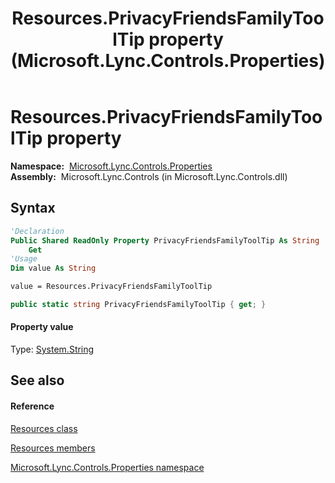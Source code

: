 ﻿---
title: Resources.PrivacyFriendsFamilyToolTip property  (Microsoft.Lync.Controls.Properties)
TOCTitle: 'PrivacyFriendsFamilyToolTip property '
ms:assetid: P:Microsoft.Lync.Controls.Properties.Resources.PrivacyFriendsFamilyToolTip_DI_3_UC_OCS14MrefLyncWPF
ms:mtpsurl: https://msdn.microsoft.com/en-us/library/microsoft.lync.controls.properties.resources.privacyfriendsfamilytooltip_di_3_uc_ocs14mreflyncwpf(v=office.15)
ms:contentKeyID: 48591769
ms.date: 07/28/2014
mtps_version: v=office.15
f1_keywords:
- Microsoft.Lync.Controls.Properties.Resources.PrivacyFriendsFamilyToolTip
dev_langs:
- CSharp
- JScript
- VB
- other
---

# Resources.PrivacyFriendsFamilyToolTip property

**Namespace:**  [Microsoft.Lync.Controls.Properties](microsoft-lync-controls-properties-namespace_1.md)  
**Assembly:**  Microsoft.Lync.Controls (in Microsoft.Lync.Controls.dll)

## Syntax

``` vb
'Declaration
Public Shared ReadOnly Property PrivacyFriendsFamilyToolTip As String
    Get
'Usage
Dim value As String

value = Resources.PrivacyFriendsFamilyToolTip
```

``` csharp
public static string PrivacyFriendsFamilyToolTip { get; }
```

#### Property value

Type: [System.String](http://msdn2.microsoft.com/en-us/library/s1wwdcbf)  

## See also

#### Reference

[Resources class](resources-class-microsoft-lync-controls-properties_1.md)

[Resources members](resources-members-microsoft-lync-controls-properties_1.md)

[Microsoft.Lync.Controls.Properties namespace](microsoft-lync-controls-properties-namespace_1.md)


